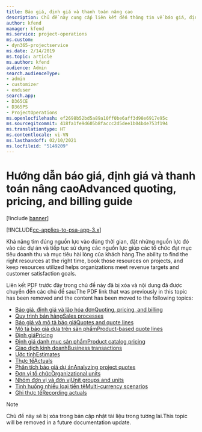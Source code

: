 ```yaml
---
title: Báo giá, định giá và thanh toán nâng cao
description: Chủ đề này cung cấp liên kết đến thông tin về báo giá, định giá và thanh toán trong Project Service Automation.
author: kfend
manager: kfend
ms.service: project-operations
ms.custom:
- dyn365-projectservice
ms.date: 2/14/2019
ms.topic: article
ms.author: kfend
audience: Admin
search.audienceType:
- admin
- customizer
- enduser
search.app:
- D365CE
- D365PS
- ProjectOperations
ms.openlocfilehash: ef2698b52bd5a89a10ff0be6aff3d98e6917e95c
ms.sourcegitcommit: 418fa1fe9d605b8faccc2d5dee1b04b4e753f194
ms.translationtype: HT
ms.contentlocale: vi-VN
ms.lasthandoff: 02/10/2021
ms.locfileid: "5149209"
---
```

# <a name="advanced-quoting-pricing-and-billing-guide"></a><span data-ttu-id="55716-103">Hướng dẫn báo giá, định giá và thanh toán nâng cao</span><span class="sxs-lookup"><span data-stu-id="55716-103">Advanced quoting, pricing, and billing guide</span></span>

[!include [banner](../../includes/psa-now-project-operations.md)]

[!INCLUDE[cc-applies-to-psa-app-3.x](../../includes/cc-applies-to-psa-app-3x.md)]

<span data-ttu-id="55716-104">Khả năng tìm đúng nguồn lực vào đúng thời gian, đặt những nguồn lực đó vào các dự án và tiếp tục sử dụng các nguồn lực giúp các tổ chức đạt mục tiêu doanh thu và mục tiêu hài lòng của khách hàng.</span><span class="sxs-lookup"><span data-stu-id="55716-104">The ability to find the right resources at the right time, book those resources on projects, and keep resources utilized helps organizations meet revenue targets and customer satisfaction goals.</span></span> 

<span data-ttu-id="55716-105">Liên kết PDF trước đây trong chủ đề này đã bị xóa và nội dung đã được chuyển đến các chủ đề sau:</span><span class="sxs-lookup"><span data-stu-id="55716-105">The PDF link that was previously in this topic has been removed and the content has been moved to the following topics:</span></span>

- [<span data-ttu-id="55716-106">Báo giá, định giá và lập hóa đơn</span><span class="sxs-lookup"><span data-stu-id="55716-106">Quoting, pricing, and billing</span></span>](../quote-bill-price.md)
- [<span data-ttu-id="55716-107">Quy trình bán hàng</span><span class="sxs-lookup"><span data-stu-id="55716-107">Sales processes</span></span>](../basic-sales-process.md)
- [<span data-ttu-id="55716-108">Báo giá và mô tả báo giá</span><span class="sxs-lookup"><span data-stu-id="55716-108">Quotes and quote lines</span></span>](../basic-quote-lines.md)
- [<span data-ttu-id="55716-109">Mô tả báo giá dựa trên sản phẩm</span><span class="sxs-lookup"><span data-stu-id="55716-109">Product-based quote lines</span></span>](../product-based-quote-lines.md)
- [<span data-ttu-id="55716-110">Định giá</span><span class="sxs-lookup"><span data-stu-id="55716-110">Pricing</span></span>](../basic-pricing.md)
- [<span data-ttu-id="55716-111">Định giá danh mục sản phẩm</span><span class="sxs-lookup"><span data-stu-id="55716-111">Product catalog pricing</span></span>](../product-catalog-pricing.md)
- [<span data-ttu-id="55716-112">Giao dịch kinh doanh</span><span class="sxs-lookup"><span data-stu-id="55716-112">Business transactions</span></span>](../basic-business-transactions.md)
- [<span data-ttu-id="55716-113">Ước tính</span><span class="sxs-lookup"><span data-stu-id="55716-113">Estimates</span></span>](../estimates.md)
- [<span data-ttu-id="55716-114">Thực tế</span><span class="sxs-lookup"><span data-stu-id="55716-114">Actuals</span></span>](../actuals.md)
- [<span data-ttu-id="55716-115">Phân tích báo giá dự án</span><span class="sxs-lookup"><span data-stu-id="55716-115">Analyzing project quotes</span></span>](../basic-analyzing-quotes.md)
- [<span data-ttu-id="55716-116">Đơn vị tổ chức</span><span class="sxs-lookup"><span data-stu-id="55716-116">Organizational units</span></span>](../advanced-organizational.md)
- [<span data-ttu-id="55716-117">Nhóm đơn vị và đơn vị</span><span class="sxs-lookup"><span data-stu-id="55716-117">Unit groups and units</span></span>](../advanced-units.md)
- [<span data-ttu-id="55716-118">Tình huống nhiều loại tiền tệ</span><span class="sxs-lookup"><span data-stu-id="55716-118">Multi-currency scenarios</span></span>](../advanced-currency.md)
- [<span data-ttu-id="55716-119">Ghi thực tế</span><span class="sxs-lookup"><span data-stu-id="55716-119">Recording actuals</span></span>](../advanced-actuals.md)

> [!NOTE]
> <span data-ttu-id="55716-120">Chủ đề này sẽ bị xóa trong bản cập nhật tài liệu trong tương lai.</span><span class="sxs-lookup"><span data-stu-id="55716-120">This topic will be removed in a future documentation update.</span></span> 
